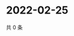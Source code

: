 # 2022-02-25

共 0 条

<!-- BEGIN WEIBO -->
<!-- 最后更新时间 Fri Feb 25 2022 06:12:25 GMT+0800 (China Standard Time) -->

<!-- END WEIBO -->
